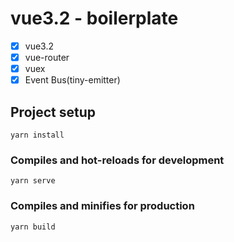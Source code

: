 # vue3.2 - boilerplate

- [x] vue3.2
- [x] vue-router
- [x] vuex
- [x] Event Bus(tiny-emitter)

## Project setup

```
yarn install
```

### Compiles and hot-reloads for development

```
yarn serve
```

### Compiles and minifies for production

```
yarn build
```
